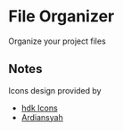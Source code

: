 # File Organizer

Organize your project files

## Notes

Icons design provided by 
- [hdk Icons](https://www.flaticon.com/authors/hdk-icons)
- [Ardiansyah](https://www.flaticon.com/authors/ardiansyah)
